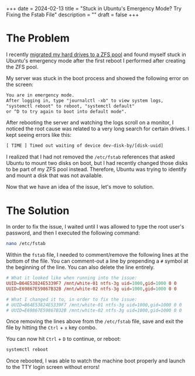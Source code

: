 +++
date = 2024-02-13
title = "Stuck in Ubuntu's Emergency Mode? Try Fixing the Fstab File"
description = ""
draft = false
+++

# The Problem

I recently [migrated my hard drives to a ZFS pool](../zfs/) and found
myself stuck in Ubuntu\'s emergency mode after the first reboot I
performed after creating the ZFS pool.

My server was stuck in the boot process and showed the following error
on the screen:

``` txt
You are in emergency mode.
After logging in, type "journalctl -xb" to view system logs,
"systemctl reboot" to reboot, "systemctl default"
or ^D to try again to boot into default mode".
```

After rebooting the server and watching the logs scroll on a monitor, I
noticed the root cause was related to a very long search for certain
drives. I kept seeing errors like this:

``` txt
[ TIME ] Timed out waiting of device dev-disk-by/[disk-uuid]
```

I realized that I had not removed the `/etc/fstab` references
that asked Ubuntu to mount two disks on boot, but I had recently changed
those disks to be part of my ZFS pool instead. Therefore, Ubuntu was
trying to identify and mount a disk that was not available.

Now that we have an idea of the issue, let\'s move to solution.

# The Solution

In order to fix the issue, I waited until I was allowed to type the root
user\'s password, and then I executed the following command:

```sh
nano /etc/fstab
```

Within the `fstab` file, I needed to comment/remove the
following lines at the bottom of the file. You can comment-out a line by
prepending a `#` symbol at the beginning of the line. You can
also delete the line entirely.

``` conf
# What it looked like when running into the issue:
UUID=B64E53824E5339F7 /mnt/white-01 ntfs-3g uid=1000,gid=1000 0 0
UUID=E69867E59867B32B /mnt/white-02 ntfs-3g uid=1000,gid=1000 0 0

# What I changed it to, in order to fix the issue:
# UUID=B64E53824E5339F7 /mnt/white-01 ntfs-3g uid=1000,gid=1000 0 0
# UUID=E69867E59867B32B /mnt/white-02 ntfs-3g uid=1000,gid=1000 0 0
```

Once removing the lines above from the `/etc/fstab` file,
save and exit the file by hitting the `Ctrl` + `x`
key combo.

You can now hit `Ctrl` + `D` to continue, or
reboot:

```sh
systemctl reboot
```

Once rebooted, I was able to watch the machine boot properly and launch
to the TTY login screen without errors!
